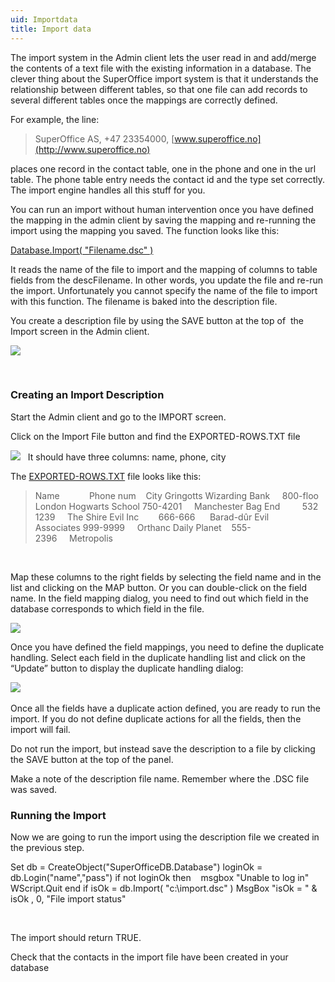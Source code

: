 ```yaml
---
uid: Importdata
title: Import data
---
```



The import system in the Admin client lets the user read in and add/merge the contents of a text file with the existing information in a database. The clever thing about the SuperOffice import system is that it understands the relationship between different tables, so that one file can add records to several different tables once the mappings are correctly defined.

For example, the line:

> SuperOffice AS, +47 23354000, [www.superoffice.no](http://www.superoffice.no)

places one record in the contact table, one in the phone and one in the url table. The phone table entry needs the contact id and the type set correctly. The import engine handles all this stuff for you.

You can run an import without human intervention once you have defined the mapping in the admin client by saving the mapping and re-running the import using the mapping you saved. The function looks like this:

[Database.Import( "Filename.dsc" )](SUPEROFFICEDBLib~Database~Import.md)

It reads the name of the file to import and the mapping of columns to table fields from the descFilename. In other words, you update the file and re-run the import. Unfortunately you cannot specify the name of the file to import with this function. The filename is baked into the description file.

You create a description file by using the SAVE button at the top of  the Import screen in the Admin client.

![](../images/import-admin1.gif)

 

### Creating an Import Description

Start the Admin client and go to the IMPORT screen.

Click on the Import File button and find the EXPORTED-ROWS.TXT file

![](../images/import-admin2.gif)
 
It should have three columns: name, phone, city

The [EXPORTED-ROWS.TXT](Files/exported-rows.txt) file looks like this:

> Name            Phone num    City
> Gringotts Wizarding Bank     800-floo   London
> Hogwarts School 750-4201     Manchester
> Bag End         532 1239     The Shire
> Evil Inc        666-666      Barad-dûr
> Evil Associates 999-9999     Orthanc
> Daily Planet    555-2396     Metropolis

 

Map these columns to the right fields by selecting the field name and in the list and clicking on the MAP button. Or you can double-click on the field name. In the field mapping dialog, you need to find out which field in the database corresponds to which field in the file.

![](../images/import-map-field.gif)

Once you have defined the field mappings, you need to define the duplicate handling. Select each field in the duplicate handling list and click on the “Update” button to display the duplicate handling dialog:

![](../images/import-duplicates.gif) 

Once all the fields have a duplicate action defined, you are ready to run the import. If you do not define duplicate actions for all the fields, then the import will fail.

Do not run the import, but instead save the description to a file by clicking the SAVE button at the top of the panel.

Make a note of the description file name. Remember where the .DSC file was saved.

### Running the Import

Now we are going to run the import using the description file we created in the previous step.

Set db = CreateObject("SuperOfficeDB.Database")
loginOk = db.Login("name","pass")
if not loginOk then
   msgbox "Unable to log in"
   WScript.Quit
end if
isOk = db.Import( "c:\\import.dsc" )
MsgBox "isOk = " & isOk , 0, "File import status"

 

The import should return TRUE.

Check that the contacts in the import file have been created in your database